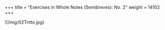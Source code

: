 +++
title = "Exercises in Whole Notes (Semibreves): No. 2"
weight = 14102
+++

!(/img/02Tritto.jpg)
